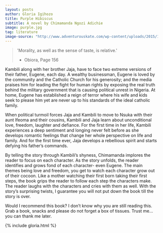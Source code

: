 ```yaml
---
layout: posts
author: Gloria Igihozo
title: Purple Hibiscus
subtitle: A novel by Chimamanda Ngozi Adichie
image: purple.jpg
tag: literature
image-source: "http://www.adventurouskate.com/wp-content/uploads/2015/12/814pufTaYEL.jpg"
---
```



<blockquote>'Morality, as well as the sense of taste, is relative.'

- Obiora, Page 156</blockquote>

Kambili along with her brother Jaja, have to face two extreme versions of their father, Eugene, each day. A wealthy businessman, Eugene is loved by the community and the Catholic Church for his generosity; and the media praises him for leading the fight for human rights by exposing the real truth behind the military government that is causing political unrest in Nigeria. At home, Eugene has established a reign of terror where his wife and kids seek to please him yet are never up to his standards of the ideal catholic family.

When political turmoil forces Jaja and Kambili to move to Nsuka with their aunt Ifeoma and their cousins, Kambili and Jaja learn about unconditional love, freedom, laughter and defiance. For the first time in her life, Kambili experiences a deep sentiment and longing never felt before as she develops romantic feelings that change her whole perspective on life and family. And for the first time ever, Jaja develops a rebellious spirit and starts defying his father’s commands.

By telling the story through Kambili’s shyness, Chimamanda implores the reader to focus on each character. As the story unfolds, the reader identifies and grows fond of each character- even Eugene. The main themes being love and freedom, you get to watch each character grow out of their cocoon. Like a mother watching their first born taking their first steps, the book grips the reader to follow each step the characters make. The reader laughs with the characters and cries with them as well. With the story’s surprising twists, I guarantee you will not put down the book till the story is over.

Would I recommend this book? I don’t know why you are still reading this. Grab a book, snacks and please do not forget a box of tissues. Trust me… you can thank me later.

{% include gloria.html %}
